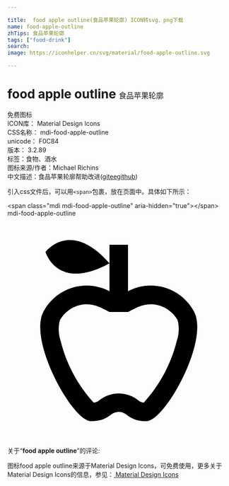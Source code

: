 ```yaml
---

title:  food apple outline(食品苹果轮廓) ICON转svg、png下载
name: food-apple-outline
zhTips: 食品苹果轮廓
tags: ["food-drink"]
search: 
image: https://iconhelper.cn/svg/material/food-apple-outline.svg

---
```


# food apple outline  <small style="font-size: 60%;font-weight: 100">食品苹果轮廓</small>


<div class="detail-page">
<p>
<span><span class="badge-success badge">免费图标</span> </span>
<br/>
<span>
ICON库：
<span class="badge-secondary badge">Material Design Icons</span> 
</span>
<br/>
<span>
CSS名称：
<span class="badge-secondary badge">mdi-food-apple-outline</span> 
</span>
<br/>
<span>
unicode：
<span class="badge-secondary badge">F0C84</span> 
<copy-btn content='F0C84' btn-title=""></copy-btn>
<copy-btn :content='String.fromCodePoint(parseInt("F0C84", 16))' btn-title="复制U"></copy-btn>
</span>
<br/>
<span>
版本：
<span class="badge-secondary badge">3.2.89</span> 
</span><br/><span>标签：<span class="badge-light badge"><router-link to="/tags/food-drink.html">食物、酒水</router-link></span></span>
<br/>
<span>图标来源/作者：<span class="badge-light badge">Michael Richins</span></span> 
<br/>
<span class="zh-detail">中文描述：<span class="badge-primary badge">食品苹果轮廓</span><span class="help-link"><span>帮助改进</span>(<a href="https://gitee.com/liuwave/icon-helper/edit/master/json/material/food-apple-outline.json" target="_blank" rel="noopener noreferrer">gitee</a><a href="https://github.com/liuwave/icon-helper/edit/master/json/material/food-apple-outline.json" target="_blank" rel="noopener noreferrer">github</a></span>)</span><br/>
</p>
</div>
<div class="alert alert-dark">
  <i class="mdi mdi-food-apple-outline mdi-48px"></i>
  <i class="mdi mdi-food-apple-outline mdi-36px"></i>
  <i class="mdi mdi-food-apple-outline mdi-24px"></i>
  <i class="mdi mdi-food-apple-outline mdi-18px"></i>
</div>
<div>
  <p>引入css文件后，可以用<code>&lt;span&gt;</code>包裹，放在页面中。具体如下所示：    
  </p>
  <div class="alert alert-primary" style="font-size: 14px">
    &lt;span class="mdi mdi-food-apple-outline" aria-hidden="true"&gt;&lt;/span&gt;
    <copy-btn content='<span class="mdi mdi-food-apple-outline" aria-hidden="true"></span>'></copy-btn>
  </div>
  <div class="alert alert-secondary">
    <i class="mdi mdi-food-apple-outline"
    style="font-size: 24px"
    aria-hidden="true"></i> mdi-food-apple-outline
    <copy-btn content="mdi-food-apple-outline" btn-title="复制图标名称"></copy-btn>
  </div>
</div>
<div id="svg" class="svg-wrap">
<svg xmlns="http://www.w3.org/2000/svg" viewBox="0 0 24 24"><path d="M20,10C18.58,7.57 15.5,6.69 13,8V3H11V8C8.5,6.69 5.42,7.57 4,10C2,13 7,22 9,22C11,22 11,21 12,21C13,21 13,22 15,22C17,22 22,13 20,10M18.25,13.38C17.63,15.85 16.41,18.12 14.7,20C14.5,20 14.27,19.9 14.1,19.75C12.87,18.76 11.13,18.76 9.9,19.75C9.73,19.9 9.5,20 9.3,20C7.59,18.13 6.36,15.85 5.75,13.39C5.5,12.66 5.45,11.87 5.66,11.12C6.24,10.09 7.32,9.43 8.5,9.4C9.06,9.41 9.61,9.54 10.11,9.79L11,10.24H13L13.89,9.79C14.39,9.54 14.94,9.41 15.5,9.4C16.68,9.43 17.76,10.08 18.34,11.11C18.55,11.86 18.5,12.65 18.25,13.38M11,5C5.38,8.07 4.11,3.78 4.11,3.78C4.11,3.78 6.77,0.19 11,5Z" /></svg>
</div>
<detail full-name='mdi-food-apple-outline'></detail>
<div class="icon-detail__container">
<p>关于“<b>food apple outline</b>”的评论:</p>
</div>
<Vssue title="关于“food apple outline”的评论" />    
<div><p>图标food apple outline来源于Material Design Icons，可免费使用，更多关于 Material Design Icons的信息，参见：<a target="_blank" href="https://iconhelper.cn/material.html"> Material Design Icons</a>
</p></div>
